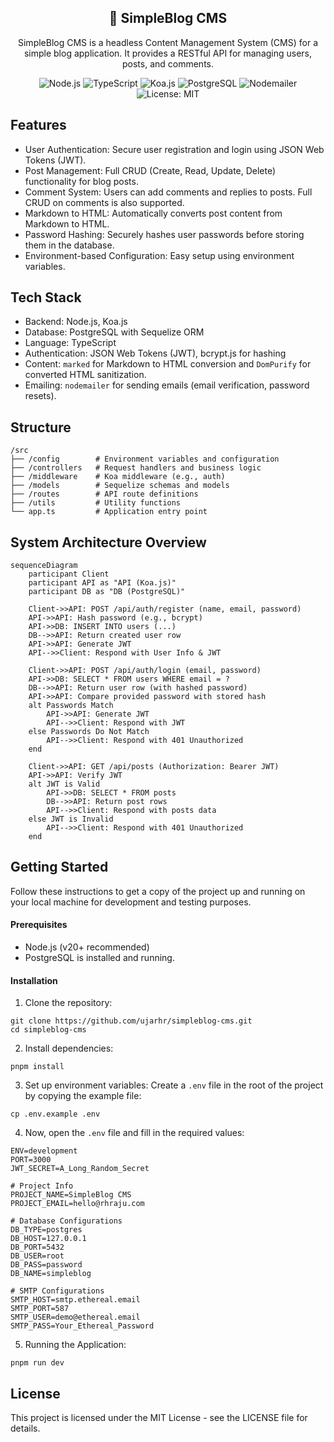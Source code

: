 <h2 align="center">📑 SimpleBlog CMS</h2>
<p align="center">SimpleBlog CMS is a headless Content Management System (CMS) for a simple blog application. It provides a RESTful API for managing users, posts, and comments.</p>
<div align="center">
  
![Node.js](https://img.shields.io/badge/Node.js-20.x-green.svg)
![TypeScript](https://img.shields.io/badge/TypeScript-5.x-blue.svg)
![Koa.js](https://img.shields.io/badge/Koa.js-3.0-lightgrey.svg)
![PostgreSQL](https://img.shields.io/badge/PostgreSQL-16.x-skyblue.svg)
![Nodemailer](https://img.shields.io/badge/Nodemailer-7.0-orange.svg)
![License: MIT](https://img.shields.io/badge/License-MIT-yellow.svg)

</div>

## Features
- User Authentication: Secure user registration and login using JSON Web Tokens (JWT).
- Post Management: Full CRUD (Create, Read, Update, Delete) functionality for blog posts.
- Comment System: Users can add comments and replies to posts. Full CRUD on comments is also supported.
- Markdown to HTML: Automatically converts post content from Markdown to HTML.
- Password Hashing: Securely hashes user passwords before storing them in the database.
- Environment-based Configuration: Easy setup using environment variables.

## Tech Stack
- Backend: Node.js, Koa.js
- Database: PostgreSQL with Sequelize ORM
- Language: TypeScript
- Authentication: JSON Web Tokens (JWT), bcrypt.js for hashing
- Content: `marked` for Markdown to HTML conversion and `DomPurify` for converted HTML sanitization.
- Emailing: `nodemailer` for sending emails (email verification, password resets).

## Structure
```
/src
├── /config        # Environment variables and configuration
├── /controllers   # Request handlers and business logic
├── /middleware    # Koa middleware (e.g., auth)
├── /models        # Sequelize schemas and models
├── /routes        # API route definitions
├── /utils         # Utility functions
└── app.ts         # Application entry point
```

## System Architecture Overview
```mermaid
sequenceDiagram
    participant Client
    participant API as "API (Koa.js)"
    participant DB as "DB (PostgreSQL)"

    Client->>API: POST /api/auth/register (name, email, password)
    API->>API: Hash password (e.g., bcrypt)
    API->>DB: INSERT INTO users (...)
    DB-->>API: Return created user row
    API->>API: Generate JWT
    API-->>Client: Respond with User Info & JWT

    Client->>API: POST /api/auth/login (email, password)
    API->>DB: SELECT * FROM users WHERE email = ?
    DB-->>API: Return user row (with hashed password)
    API->>API: Compare provided password with stored hash
    alt Passwords Match
        API->>API: Generate JWT
        API-->>Client: Respond with JWT
    else Passwords Do Not Match
        API-->>Client: Respond with 401 Unauthorized
    end

    Client->>API: GET /api/posts (Authorization: Bearer JWT)
    API->>API: Verify JWT
    alt JWT is Valid
        API->>DB: SELECT * FROM posts
        DB-->>API: Return post rows
        API-->>Client: Respond with posts data
    else JWT is Invalid
        API-->>Client: Respond with 401 Unauthorized
    end
```

## Getting Started
Follow these instructions to get a copy of the project up and running on your local machine for development and testing purposes.
#### Prerequisites
- Node.js (v20+ recommended)
- PostgreSQL is installed and running.

#### Installation
1. Clone the repository:
```
git clone https://github.com/ujarhr/simpleblog-cms.git
cd simpleblog-cms
```
2. Install dependencies:
```
pnpm install
```
3. Set up environment variables:
Create a `.env` file in the root of the project by copying the example file:
```
cp .env.example .env
```
4. Now, open the `.env` file and fill in the required values:
```
ENV=development
PORT=3000
JWT_SECRET=A_Long_Random_Secret

# Project Info
PROJECT_NAME=SimpleBlog CMS
PROJECT_EMAIL=hello@rhraju.com

# Database Configurations
DB_TYPE=postgres
DB_HOST=127.0.0.1
DB_PORT=5432
DB_USER=root
DB_PASS=password
DB_NAME=simpleblog

# SMTP Configurations
SMTP_HOST=smtp.ethereal.email
SMTP_PORT=587
SMTP_USER=demo@ethereal.email
SMTP_PASS=Your_Ethereal_Password
```

5. Running the Application:
```
pnpm run dev
```

## License
This project is licensed under the MIT License - see the LICENSE file for details.
